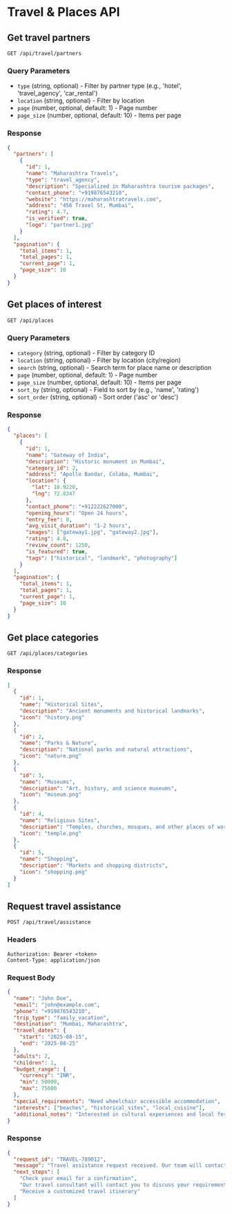 # Travel & Places API

## Get travel partners
`GET /api/travel/partners`

### Query Parameters
- `type` (string, optional) - Filter by partner type (e.g., 'hotel', 'travel_agency', 'car_rental')
- `location` (string, optional) - Filter by location
- `page` (number, optional, default: 1) - Page number
- `page_size` (number, optional, default: 10) - Items per page

### Response
```json
{
  "partners": [
    {
      "id": 1,
      "name": "Maharashtra Travels",
      "type": "travel_agency",
      "description": "Specialized in Maharashtra tourism packages",
      "contact_phone": "+919876543210",
      "website": "https://maharashtratravels.com",
      "address": "456 Travel St, Mumbai",
      "rating": 4.7,
      "is_verified": true,
      "logo": "partner1.jpg"
    }
  ],
  "pagination": {
    "total_items": 1,
    "total_pages": 1,
    "current_page": 1,
    "page_size": 10
  }
}
```

## Get places of interest
`GET /api/places`

### Query Parameters
- `category` (string, optional) - Filter by category ID
- `location` (string, optional) - Filter by location (city/region)
- `search` (string, optional) - Search term for place name or description
- `page` (number, optional, default: 1) - Page number
- `page_size` (number, optional, default: 10) - Items per page
- `sort_by` (string, optional) - Field to sort by (e.g., 'name', 'rating')
- `sort_order` (string, optional) - Sort order ('asc' or 'desc')

### Response
```json
{
  "places": [
    {
      "id": 1,
      "name": "Gateway of India",
      "description": "Historic monument in Mumbai",
      "category_id": 2,
      "address": "Apollo Bandar, Colaba, Mumbai",
      "location": {
        "lat": 18.9220,
        "lng": 72.8347
      },
      "contact_phone": "+912222627000",
      "opening_hours": "Open 24 hours",
      "entry_fee": 0,
      "avg_visit_duration": "1-2 hours",
      "images": ["gateway1.jpg", "gateway2.jpg"],
      "rating": 4.8,
      "review_count": 1250,
      "is_featured": true,
      "tags": ["historical", "landmark", "photography"]
    }
  ],
  "pagination": {
    "total_items": 1,
    "total_pages": 1,
    "current_page": 1,
    "page_size": 10
  }
}
```

## Get place categories
`GET /api/places/categories`

### Response
```json
[
  {
    "id": 1,
    "name": "Historical Sites",
    "description": "Ancient monuments and historical landmarks",
    "icon": "history.png"
  },
  {
    "id": 2,
    "name": "Parks & Nature",
    "description": "National parks and natural attractions",
    "icon": "nature.png"
  },
  {
    "id": 3,
    "name": "Museums",
    "description": "Art, history, and science museums",
    "icon": "museum.png"
  },
  {
    "id": 4,
    "name": "Religious Sites",
    "description": "Temples, churches, mosques, and other places of worship",
    "icon": "temple.png"
  },
  {
    "id": 5,
    "name": "Shopping",
    "description": "Markets and shopping districts",
    "icon": "shopping.png"
  }
]
```

## Request travel assistance
`POST /api/travel/assistance`

### Headers
```
Authorization: Bearer <token>
Content-Type: application/json
```

### Request Body
```json
{
  "name": "John Doe",
  "email": "john@example.com",
  "phone": "+919876543210",
  "trip_type": "family_vacation",
  "destination": "Mumbai, Maharashtra",
  "travel_dates": {
    "start": "2025-08-15",
    "end": "2025-08-25"
  },
  "adults": 2,
  "children": 1,
  "budget_range": {
    "currency": "INR",
    "min": 50000,
    "max": 75000
  },
  "special_requirements": "Need wheelchair accessible accommodation",
  "interests": ["beaches", "historical_sites", "local_cuisine"],
  "additional_notes": "Interested in cultural experiences and local festivals during our stay"
}
```

### Response
```json
{
  "request_id": "TRAVEL-789012",
  "message": "Travel assistance request received. Our team will contact you within 24 hours.",
  "next_steps": [
    "Check your email for a confirmation",
    "Our travel consultant will contact you to discuss your requirements",
    "Receive a customized travel itinerary"
  ]
}
```
